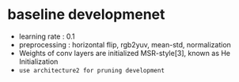 # baseline developmenet

* learning rate : 0.1
* preprocessing : horizontal flip, rgb2yuv, mean-std, normalization
* Weights of conv layers are initialized MSR-style[3], known as He Initialization
* `use architecture2 for pruning development`